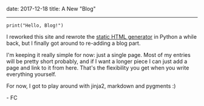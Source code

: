 date:   2017-12-18
title:  A New "Blog"

---

```python3
print("Hello, Blog!")
```

I reworked this site and rewrote the [static HTML
generator](https://github.com/obfusk/obfusk.github.io) in Python a
while back, but I finally got around to re-adding a blog part.

I'm keeping it really simple for now: just a single page.  Most of my
entries will be pretty short probably, and if I want a longer piece I
can just add a page and link to it from here.  That's the flexibility
you get when you write everything yourself.

For now, I got to play around with jinja2, markdown and pygments :)

\- FC
